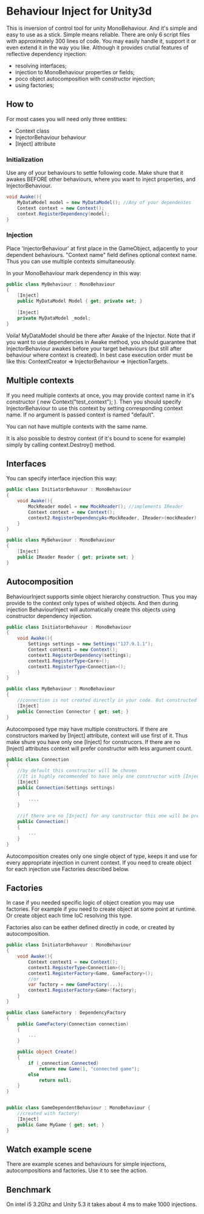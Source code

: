 # Behaviour Inject for Unity3d #

This is inversion of control tool for unity MonoBehaviour. And it's simple and easy to use as a stick. Simple means reliable. There are only 6 script files with approximately 300 lines of code. You may easily handle it, support it or even extend it in the way you like. Although it provides crutial features of reflective dependency injection:
- resolving interfaces;
- injection to MonoBehaviour properties or fields;
- poco object autocomposition with constructor injection;
- using factories;

## How to ##

For most cases you will need only three entities:

* Context class
* InjectorBehaviour behaviour
* [Inject] attribute

### Initialization ###

Use any of your behaviours to settle following code. Make shure that it awakes BEFORE other behaviours, where you want to inject properties, and InjectorBehaviour.

```csharp
void Awake(){
    MyDataModel model = new MyDataModel(); //Any of your dependenies
    Context context = new Context();
    context.RegisterDependency(model);
}
```

### Injection ###

Place 'InjectorBehaviour' at first place in the GameObject, adjacently to your dependent behaviours. "Context name" field defines optional context name. Thus you can use multiple contexts simultaneously.

In your MonoBehaviour mark dependency in this way:

```csharp
public class MyBehaviour : MonoBehaviour 
{
    [Inject]
    public MyDataModel Model { get; private set; }
    
    [Inject]
    private MyDataModel _model;
}
```

Voila! MyDataModel should be there after Awake of the Injector. Note that if you want to use dependencies in Awake method, you should guarantee that InjectorBehaviour awakes before your target behaviours (but still after behaviour where context is created). In best case execution order must be like this: ContextCreator => InjectorBehaviour => InjectionTargets.

## Multiple contexts ##

If you need multiple contexts at once, you may provide context name in it's constructor ( new Context("test_context"); ). Then you should specify InjectorBehaviour to use this context by setting сorresponding context name.
If no argument is passed context is named "default".

You can not have multiple contexts with the same name.

It is also possible to destroy context (if it's bound to scene for example) simply by calling context.Destroy() method.

## Interfaces ##

You can specify interface injection this way:

```csharp
public class InitiatorBehavour : MonoBehaviour
{
    void Awake(){
        MockReader model = new MockReader(); //implements IReader
        Context context = new Context();
        context2.RegisterDependencyAs<MockReader, IReader>(mockReader);
    }
}

public class MyBehaviour : MonoBehaviour 
{
    [Inject]
    public IReader Reader { get; private set; }
}
```

## Autocomposition ##

BehaviourInject supports simle object hierarchy construction. Thus you may provide to the context only types of wished objects. And then during injection BehaviourInject will automatically create this objects using constructor dependency injection.

```csharp
public class InitiatorBehavour : MonoBehaviour
{
    void Awake(){
        Settings settings = new Settings("127.9.1.1");
        Context context1 = new Context();
        context1.RegisterDependency(settings);
        context1.RegisterType<Core>();
        context1.RegisterType<Connection>();
    }
}

public class MyBehaviour : MonoBehaviour 
{
    //connection is not created directly in your code. But constructed atomatically in Context;
    [Inject]
    public Connection Connector { get; set; }
}
```

Autocomposed type may have multiple constructors. If there are constructors marked by [Inject] attribute, context will use first of it. Thus make shure you have only one [Inject] for construcors. If there are no [Inject] attributes context will prefer constructor with less argument count.

```csharp
public class Connection
{
    //by default this constructor will be chosen
    //It is highly recommended to have only one constructor with [Inject] to avoid unpredictable behaviour.
    [Inject]
    public Connection(Settings settings)
    {
        ....
    }
    
    //if there are no [Inject] for any constructor this one will be preferred
    public Connection()
    {
        ...
    }
}
```

Autocomposition creates only one single object of type, keeps it and use for every appropriate injection in current context. If you need to create object for each injection use Factories described below.

## Factories ##

In case if you needed specific logic of object creation you may use factories. For example if you need to create object at some point at runtime. Or create object each time IoC resolving this type.

Factories also can be eather defined directly in code, or created by autocomposition.

```csharp
public class InitiatorBehavour : MonoBehaviour
{
    void Awake(){
        Context context1 = new Context();
        context1.RegisterType<Connection>();
        context1.RegisterFactory<Game, GameFactory>();
        //or
        var factory = new GameFactory(...);
        context1.RegisterFactory<Game>(factory);
    }
}

public class GameFactory : DependencyFactory
{
    public GameFactory(Connection connection)
    {
        ...
    }

    public object Create()
    {
        if (_connection.Connected)
            return new Game(1, "connected game");
        else
            return null;
    }
}


public class GameDependentBehaviour : MonoBehaviour {
    //created with factory!
    [Inject]
    public Game MyGame { get; set; }
}

```

## Watch example scene ##

There are example scenes and behaviours for simple injections, autocompositions and factories. Use it to see the action.

## Benchmark ##

On intel i5 3.2Ghz and Unity 5.3 it takes about 4 ms to make 1000 injections.
